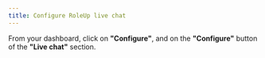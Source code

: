 ```yaml
---
title: Configure RoleUp live chat
---
```


From your dashboard, click on **"Configure"**, and on the **"Configure"** button of the **"Live chat"** section.
